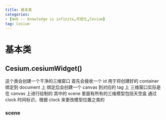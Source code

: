 ```yaml
---
title: 基本类
categories: 
- [Web -- Knowledge is infinite,可视化,Cesium]
tag: Cesium
---
```

# 基本类
## Cesium.cesiumWidget()
这个类会创建一个干净的三维窗口
首先会接收一个 id 用于将创建好的 container 绑定到 document 上
绑定后会创建一个 canvas 到对应的 tag 上
三维窗口实际是在 canvas 上进行绘制的
其中的 scene 里面有所有的三维模型包括天空盒
通过 clock 时间标识，根据 clock 来更改模型位置之类的
### scene
 




